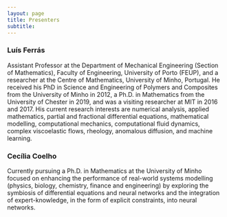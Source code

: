 ```yaml
---
layout: page
title: Presenters
subtitle: 
---
```


### Luís Ferrás

<a href="mailto:lferras@fe.up.pt" class="email-link"> <i class="fa fa-envelope"></i> </a>

Assistant Professor at the Department of Mechanical Engineering (Section of Mathematics), Faculty of Engineering, University of Porto (FEUP), and a researcher at the Centre of Mathematics, University of Minho, Portugal. He received his PhD in Science and Engineering of Polymers and Composites from the University of Minho in 2012, a Ph.D. in Mathematics from the University of Chester in 2019, and was a visiting researcher at MIT in 2016 and 2017. His current research interests are numerical analysis, applied mathematics, partial and fractional differential equations, mathematical modelling, computational mechanics, computational fluid dynamics, complex viscoelastic flows, rheology, anomalous diffusion, and machine learning.


### Cecília Coelho

<div>
<a href="mailto:cmartins@cmat.uminho.pt" class="email-link"> <i class="fa fa-envelope"></i> </a>
<a href="mailto:cmartins@cmat.uminho.pt" class="email-link"> <i class="fa fa-envelope"></i> </a>
</div>

Currently pursuing a Ph.D. in Mathematics at the University of Minho focused on enhancing the performance of real-world systems modelling (physics, biology, chemistry, finance and engineering) by exploring the symbiosis of differential equations and neural networks and the integration of expert-knowledge, in the form of explicit constraints, into neural networks. 
